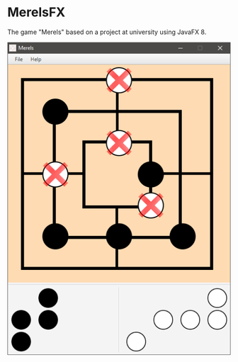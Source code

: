 # MerelsFX

The game "Merels" based on a project at university using JavaFX 8.

![image](Screenshots/Game.png)
